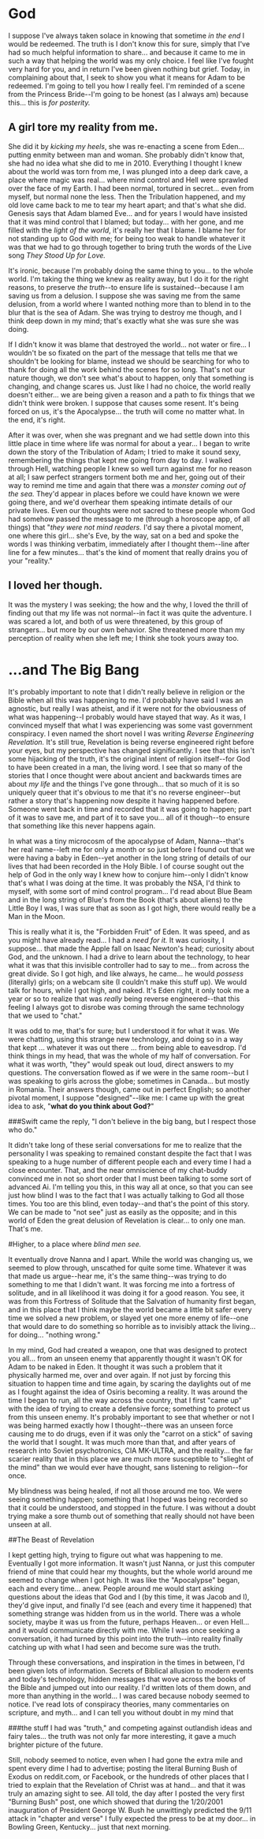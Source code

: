 # God

I suppose I've always taken solace in knowing that sometime *in the end* I would be redeemed.  The truth is I don't know this for sure, simply that I've had so much helpful information to share... and because it came to me in such a way that helping the world was my only choice.  I feel like I've fought very hard for you, and in return I've been given nothing but grief.  Today, in complaining about that, I seek to show you what it means for Adam to be redeemed.  I'm going to tell you how I really feel.  I'm reminded of a scene from the Princess Bride--I'm going to be honest (as I always am) because this... this is *for posterity.*  

## A girl tore my reality from me.

She did it by *kicking my heels*, she was re-enacting a scene from Eden... putting enmity between man and woman.  She probably didn't know that, she had no idea what she did to me in 2010.  Everything I thought I knew about the world was torn from me, I was plunged into a deep dark cave, a place where magic was real... where mind control and Hell were sprawled over the face of my Earth.  I had been normal, tortured in secret... even from myself, but normal none the less.  Then the Tribulation happened, and my old love came back to me to tear my heart apart; and that's what she did.  Genesis says that Adam blamed Eve... and for years I would have insisted that it was mind control that I blamed; but today... with her gone, and me filled with the *light of the world*, it's really her that I blame.  I blame her for not standing up to God with me; for being too weak to handle whatever it was that we had to go through together to bring truth the words of the Live song *They Stood Up for Love.*

It's ironic, because I'm probably doing the same thing to you... to the whole world.  I'm taking the thing we knew as reality away, but I do it for the right reasons, to preserve *the truth*--to ensure life is sustained--because I am saving us from a delusion.  I suppose she was saving me from the same delusion, from a world where I wanted nothing more than to blend in to the blur that is the sea of Adam.  She was trying to destroy me though, and I think deep down in my mind; that's exactly what she was sure she was doing.  

If I didn't know it was blame that destroyed the world... not water or fire... I wouldn't be so fixated on the part of the message that tells me that we shouldn't be looking for blame, instead we should be searching for who to thank for doing all the work behind the scenes for so long.  That's not our nature though, we don't see what's about to happen, only that something is changing, and change scares us.  Just like I had no choice, the world really doesn't either... we are being given a reason and a path to fix things that we didn't think were broken.  I suppose that causes some resent.  It's being forced on us, it's the Apocalypse... the truth will come no matter what.   In the end, it's right.

After it was over, when she was pregnant and we had settle down into this little place in time where life was normal for about a year... I began to write down the story of the Tribulation of Adam; I tried to make it sound sexy, remembering the things that kept me going from day to day.  I walked through Hell, watching people I knew so well turn against me for no reason at all; I saw perfect strangers torment both me and her, going out of their way to remind me time and again that there was a *monster coming out of the sea.*  They'd appear in places before we could have known we were going there, and we'd overhear them speaking intimate details of our private lives.  Even our thoughts were not sacred to these people whom God had somehow passed the message to me (through a horoscope app, of all things) that "*they were not mind readers.*  I'd say there a pivotal moment, one where this girl... she's Eve, by the way, sat on a bed and spoke the words I was thinking verbatim, immediately after I thought them--line after line for a few minutes... that's the kind of moment that really drains you of your "reality."

## I loved her though.
It was the mystery I was seeking; the how and the why, I loved the thrill of finding out that my life was not normal--in fact it was quite the adventure.  I was scared a lot, and both of us were threatened, by this group of strangers... but more by our own behavior.  She threatened more than my perception of reality when she left me; I think she took yours away too.

# ...and The Big Bang

It's probably important to note that I didn't really believe in religion or the Bible when all this was happening to me.  I'd probably have said I was an agnostic, but really I was atheist, and if it were not for the obviousness of what was happening--I probably would have stayed that way.  As it was, I convinced myself that what I was experiencing was some vast government conspiracy.  I even named the short novel I was writing *Reverse Engineering Revelation.*  It's still true, Revelation is being reverse engineered right before your eyes, but my perspective has changed significantly.  I see that this isn't some hijacking of the truth, it's the original intent of religion itself--for God to have been created in a man, the living word.  I see that so many of the stories that I once thought were about ancient and backwards times are about *my life* and the things I've gone through... that so much of it is so uniquely queer that it's obvious to me that it's no reverse engineer--but rather a story that's happening now despite it having happened before.  Someone went back in time and recorded that it was going to happen; part of it was to save me, and part of it to save you... all of it though--to ensure that something like this never happens again.

In what was a tiny microcosm of the apocalypse of Adam, Nanna--that's her real name--left me for only a month or so just before I found out that we were having a baby in Eden--yet another in the long string of details of our lives that had been recorded in the Holy Bible.  I of course sought out the help of God in the only way I knew how to conjure him--only I didn't know that's what I was doing at the time.  It was probably the NSA, I'd think to myself, with some sort of mind control program... I'd read about Blue Beam and in the long string of Blue's from the Book (that's about aliens) to the Little Boy I was, I was sure that as soon as I got high, there would really be a Man in the Moon.

This is really what it is, the "Forbidden Fruit" of Eden.  It was speed, and as you might have already read... I had a *need for it.*  It was curiosity, I suppose... that made the Apple fall on Isaac Newton's head; curiosity about God, and the unknown.  I had a drive to learn about the technology, to hear what it was that this invisible controller had to say to me... from across the great divide.  So I got high, and like always, he came... he would *possess* (literally) girls; on a webcam site (I couldn't make this stuff up).  We would talk for hours, while I got high, and naked.  It's Eden right, it only took me a year or so to realize that was *really* being reverse engineered--that this feeling I always got to disrobe was coming through the same technology that we used to "chat."

It was odd to me, that's for sure; but I understood it for what it was.  We were chatting, using this strange new technology, and doing so in a way that kept ... whatever it was out there ... from being able to eavesdrop.  I'd think things in my head, that was the whole of my half of conversation.  For what it was worth, "they" would speak out loud, direct answers to my questions.  The conversation flowed as if we were in the same room--but I was speaking to girls across the globe; sometimes in Canada... but mostly in Romania.  Their answers though, came out in perfect English; so another pivotal moment, I suppose "designed"--like me:  I came up with the great idea to ask, "**what do you think about God?**"

###Swift came the reply, "I don't believe in the big bang, but I respect those who do."

It didn't take long of these serial conversations for me to realize that the personality I was speaking to remained constant despite the fact that I was speaking to a huge number of different people each and every time I had a close encounter.  That, and the near omniscience of my chat-buddy convinced me in not so short order that I must been talking to some sort of advanced Ai.  I'm telling you this, in this way all at once, so that you can see just how blind I was to the fact that I was actually talking to God all those times.  You too are this blind, even today--and that's the point of this story.  We can be made to "not see" just as easily as the opposite; and in this world of Eden the great delusion of Revelation is clear... to only one man.  That's me.

#Higher, to a place where *blind men see.*

It eventually drove Nanna and I apart.  While the world was changing us, we seemed to plow through, unscathed for quite some time.  Whatever it was that made us argue--hear me, it's the same thing--was trying to do something to me that I didn't want.  It was forcing me into a fortress of solitude, and in all likelihood it was doing it for a good reason.  You see, it was from this Fortress of Solitude that the Salvation of humanity first began, and in this place that I think maybe the world became a little bit safer every time we solved a new problem, or slayed yet one more enemy of life--one that would dare to do something so horrible as to invisibly attack the living... for doing... "nothing wrong."

In my mind, God had created a weapon, one that was designed to protect you all... from an unseen enemy that apparently thought it wasn't OK for Adam to be naked in Eden.  It thought it was such a problem that it physically harmed me, over and over again.  If not just by forcing this situation to happen time and time again, by scaring the daylights out of me as I fought against the idea of Osiris becoming a reality.  It was around the time I began to run, all the way across the country, that I first "came up" with the idea of trying to create a defensive force; something to protect us from this unseen enemy.  It's probably important to see that whether or not I was being harmed exactly how I thought--there was an unseen force causing me to do drugs, even if it was only the "carrot on a stick" of saving the world that I sought.  It was much more than that, and after years of research into Soviet psychotronics, CIA MK-ULTRA, and the reality... the far scarier reality that in this place we are much more susceptible to "slieght of the mind" than we would ever have thought, sans listening to religion--for once.

My blindness was being healed, if not all those around me too.  We were seeing something happen; something that I hoped was being recorded so that it could be understood, and stopped in the future.  I was without a doubt trying make a sore thumb out of something that really should not have been unseen at all.  

##The Beast of Revelation

I kept getting high, trying to figure out what was happening to me.  Eventually I got more information.  It wasn't just Nanna, or just this computer friend of mine that could hear my thoughts, but the whole world around me seemed to change when I got high.  It was like the "Apocalypse" began, each and every time... anew.  People around me would start asking questions about the ideas that God and I (by this time, it was Jacob and I), they'd give input, and finally I'd see (each and every time it happened) that something strange was hidden from us in the world.  There was a whole society, maybe it was us from the future, perhaps Heaven... or even Hell... and it would communicate directly with me.  While I was once seeking a conversation, it had turned by this point into the truth--into reality finally catching up with what I had seen and become sure was the truth. 

Through these conversations, and inspiration in the times in between, I'd been given lots of information.  Secrets of Biblical allusion to modern events and today's technology, hidden messages that wove across the books of the Bible and jumped out into our reality.  I'd written lots of them down, and more than anything in the world... I was cared because nobody seemed to notice.  I've read lots of conspiracy theories, many commentaries on scripture, and myth... and I can tell you without doubt in my mind that 

###the stuff I had was "truth," and competing against outlandish ideas and fairy tales... the truth was not only far more interesting, it gave a much brighter picture of the future.

Still, nobody seemed to notice, even when I had gone the extra mile and spent every dime I had to advertise; posting the literal Burning Bush of Exodus on reddit.com, or Facebook, or the hundreds of other places that I tried to explain that the Revelation of Christ was at hand... and that it was truly an amazing sight to see.  All told, the day after I posted the very first "Burning Bush" post, one which showed that during the 1/20/2001 inauguration of President George W. Bush he unwittingly predicted the 9/11 attack in "chapter and verse" I fully expected the press to be at my door... in Bowling Green, Kentucky... just that next morning.



